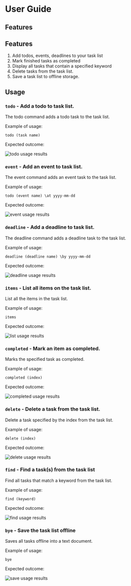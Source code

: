 # User Guide

## Features 
## Features
1. Add todos, events, deadlines to your task list
2. Mark finished tasks as completed
3. Display all tasks that contain a specified keyword
4. Delete tasks from the task list.
5. Save a task list to offline storage.
## Usage

### `todo` - Add a todo to task list.

The todo command adds a todo task to the task list.

Example of usage: 

`todo (task name)`

Expected outcome:

![todo usage results](./todo.png?raw=true)



### `event` - Add an event to task list.

The event command adds an event task to the task list.

Example of usage:

`todo (event name) \at yyyy-mm-dd`

Expected outcome:

![event usage results](./event.png?raw=true)



### `deadline` - Add a deadline to task list.

The deadline command adds a deadline task to the task list.

Example of usage:

`deadline (deadline name) \by yyyy-mm-dd`

Expected outcome:

![deadline usage results](./deadline.png?raw=true)



### `items` - List all items on the task list.

List all the items in the task list.

Example of usage:

`items`

Expected outcome:

![list usage results](./items.png?raw=true)


### `completed` - Mark an item as completed.

Marks the specified task as completed.

Example of usage:

`completed (index)`

Expected outcome:

![completed usage results](./completed.png?raw=true)


### `delete` - Delete a task from the task list.

Delete a task specified by the index from the task list.

Example of usage:

`delete (index)`

Expected outcome:

![delete usage results](./delete.png?raw=true)


### `find` - Find a task(s) from the task list

Find all tasks that match a keyword from the task list.

Example of usage:

`find (keyword)`

Expected outcome:

![find usage results](./find.png?raw=true)


### `bye` - Save the task list offline

Saves all tasks offline into a text document.

Example of usage:

`bye`

Expected outcome:

![save usage results](./save.png?raw=true)

